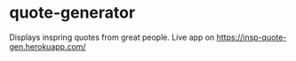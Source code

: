 # quote-generator
Displays inspring quotes from great people.
Live app on https://insp-quote-gen.herokuapp.com/
